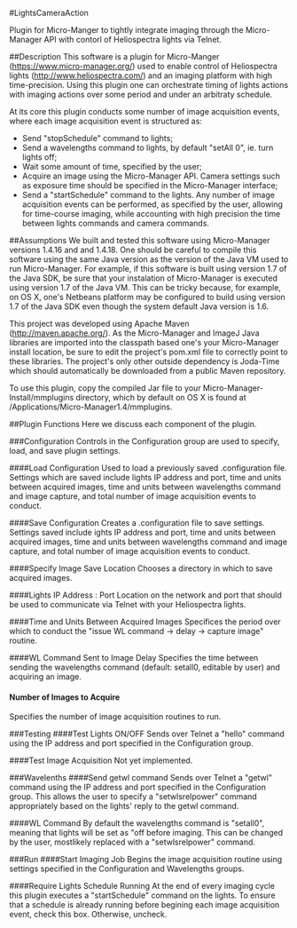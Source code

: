 #LightsCameraAction


Plugin for Micro-Manger to tightly integrate imaging through the Micro-Manager API with contorl of Heliospectra lights via Telnet.

##Description
This software is a plugin for Micro-Manger (https://www.micro-manager.org/) used to enable control of Heliospectra lights (http://www.heliospectra.com/) and an imaging platform with high time-precision. Using this plugin one can orchestrate timing of lights actions with imaging actions over some period and under an arbitraty schedule.

At its core this plugin conducts some number of image acquisition events, where each image acquisition event is structured as:
* Send "stopSchedule" command to lights;
* Send a wavelengths command to lights, by default "setAll 0", ie. turn lights off;
* Wait some amount of time, specified by the user;
* Acquire an image using the Micro-Manager API. Camera settings such as exposure time should be specified in the Micro-Manager interface;
* Send a "startSchedule" command to the lights.
Any number of image acquisition events can be performed, as specified by the user, allowing for time-course imaging, while accounting with high precision the time between lights commands and camera commands.

##Assumptions
We built and tested this software using Micro-Manager versions 1.4.16 and and 1.4.18. One should be careful to compile this software using the same Java version as the version of the Java VM used to run Micro-Manager. For example, if this software is built using version 1.7 of the Java SDK, be sure that your instalation of Micro-Manager is executed using version 1.7 of the Java VM. This can be tricky because, for example, on OS X, one's Netbeans platform may be configured to build using version 1.7 of the Java SDK even though the system default Java version is 1.6.

This project was developed using Apache Maven (http://maven.apache.org/). As the Micro-Manager and ImageJ Java libraries are imported into the classpath based one's your Micro-Manager install location, be sure to edit the project's pom.xml file to correctly point to these libraries. The project's only other outside dependency is Joda-Time which should automatically be downloaded from a public Maven repository.

To use this plugin, copy the compiled Jar file to your Micro-Manager-Install/mmplugins directory, which by default on OS X is found at /Applications/Micro-Manager1.4/mmplugins.

##Plugin Functions
Here we discuss each component of the plugin.

###Configuration
Controls in the Configuration group are used to specify, load, and save plugin settings.

####Load Configuration
Used to load a previously saved .configuration file. Settings which are saved include lights IP address and port, time and units between acquired images, time and units between wavelengths command and image capture, and total number of image acquisition events to conduct.

####Save Configuration
Creates a .configuration file to save settings. Settings saved include ights IP address and port, time and units between acquired images, time and units between wavelengths command and image capture, and total number of image acquisition events to conduct.

####Specify Image Save Location
Chooses a directory in which to save acquired images.

####Lights IP Address : Port
Location on the network and port that should be used to communicate via Telnet with your Heliospectra lights.

####Time and Units Between Acquired Images
Specifices the period over which to conduct the "issue WL command -> delay -> capture image" routine.

####WL Command Sent to Image Delay
Specifies the time between sending the wavelengths command (default: setall0, editable by user) and acquiring an image.

#### Number of Images to Acquire
Specifies the number of image acquisition routines to run.

###Testing
####Test Lights ON/OFF
Sends over Telnet a "hello" command using the IP address and port specified in the Configuration group.

####Test Image Acquisition
Not yet implemented.

###Wavelenths
####Send getwl command
Sends over Telnet a "getwl" command using the IP address and port specified in the Configuration group. This allows the user to specify a "setwlsrelpower" command appropriately based on the lights' reply to the getwl command.

####WL Command
By default the wavelengths command is "setall0", meaning that lights will be set as "off before imaging. This can be changed by the user, mostlikely replaced with a "setwlsrelpower" command.

###Run
####Start Imaging Job
Begins the image acquisition routine using settings specified in the Configuration and Wavelengths groups.

####Require Lights Schedule Running
At the end of every imaging cycle this plugin executes a "startSchedule" command on the lights. To ensure that a schedule is already running before begining each image acquisition event, check this box. Otherwise, uncheck.
